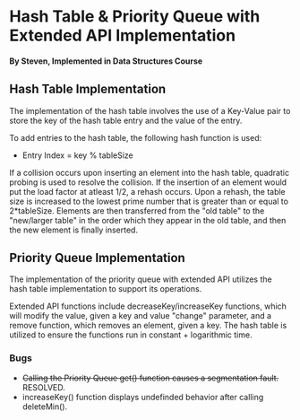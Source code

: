 # Hash Table & Priority Queue with Extended API Implementation #
#### By Steven, Implemented in Data Structures Course ####

## Hash Table Implementation ##
The implementation of the hash table involves the use of a Key-Value pair to
store the key of the hash table entry and the value of the entry. 

To add entries to the hash table, the following hash function is used:
* Entry Index = key % tableSize

If a collision occurs upon inserting an element into the hash table, quadratic
probing is used to resolve the collision. If the insertion of an element would
put the load factor at atleast 1/2, a rehash occurs. Upon a rehash, the table
size is increased to the lowest prime number that is greater than or equal to
2*tableSize. Elements are then transferred from the "old table" to the
"new/larger table" in the order which they appear in the old table, and then the
new element is finally inserted.

## Priority Queue Implementation ##
The implementation of the priority queue with extended API utilizes the hash
table implementation to support its operations. 

Extended API functions include decreaseKey/increaseKey functions, which will modify the value, given a key and value "change" parameter, and a remove function, which removes an element, given a key. The hash table is utilized to ensure the functions run in constant + logarithmic time.

### Bugs ###
- ~~Calling the Priority Queue get() function causes a segmentation fault.~~ RESOLVED.
- increaseKey() function displays undefinded behavior after calling deleteMin().